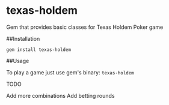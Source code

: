# texas-holdem

Gem that provides basic classes for Texas Holdem Poker game

##Installation

`gem install texas-holdem`

##Usage

To play a game just use gem's binary: `texas-holdem`

TODO

Add more combinations
Add betting rounds

